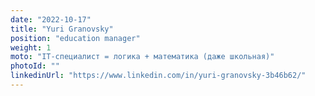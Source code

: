 ```yaml
---
date: "2022-10-17"
title: "Yuri Granovsky"
position: "education manager"
weight: 1
moto: "IT-специалист = логика + математика (даже школьная)"
photoId: ""
linkedinUrl: "https://www.linkedin.com/in/yuri-granovsky-3b46b62/" 
---
```


